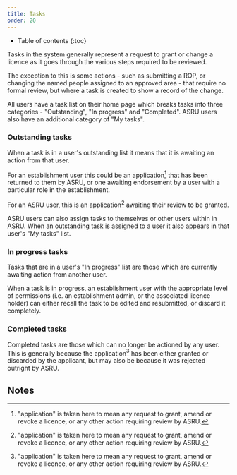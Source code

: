 ```yaml
---
title: Tasks
order: 20
---
```


* Table of contents
{:toc}

Tasks in the system generally represent a request to grant or change a licence as it goes through the various steps required to be reviewed.

The exception to this is some actions - such as submitting a ROP, or changing the named people assigned to an approved area - that require no formal review, but where a task is created to show a record of the change.

All users have a task list on their home page which breaks tasks into three categories - "Outstanding", "In progress" and "Completed". ASRU users also have an additional category of "My tasks".

### Outstanding tasks

When a task is in a user's outstanding list it means that it is awaiting an action from that user. 

For an establishment user this could be an application[^1] that has been returned to them by ASRU, or one awaiting endorsement by a user with a particular role in the establishment.

For an ASRU user, this is an application[^1] awaiting their review to be granted.

ASRU users can also assign tasks to themselves or other users within in ASRU. When an outstanding task is assigned to a user it also appears in that user's "My tasks" list.

### In progress tasks

Tasks that are in a user's "In progress" list are those which are currently awaiting action from another user.

When a task is in progress, an establishment user with the appropriate level of permissions (i.e. an establishment admin, or the associated licence holder) can either recall the task to be edited and resubmitted, or discard it completely.

### Completed tasks

Completed tasks are those which can no longer be actioned by any user. This is generally because the application[^1] has been either granted or discarded by the applicant, but may also be because it was rejected outright by ASRU.

## Notes

[^1]: "application" is taken here to mean any request to grant, amend or revoke a licence, or any other action requiring review by ASRU.
